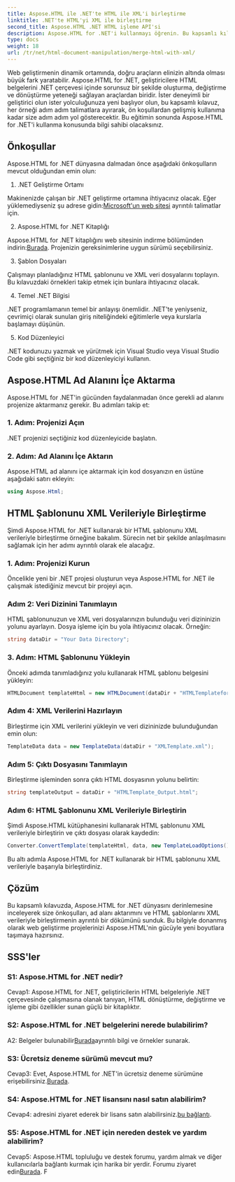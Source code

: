 ```yaml
---
title: Aspose.HTML ile .NET'te HTML ile XML'i birleştirme
linktitle: .NET'te HTML'yi XML ile birleştirme
second_title: Aspose.HTML .NET HTML işleme API'si
description: Aspose.HTML for .NET'i kullanmayı öğrenin. Bu kapsamlı kılavuzla ad alanını içe aktarın, HTML'yi XML ile birleştirin ve web geliştirme becerilerinizi geliştirin.
type: docs
weight: 18
url: /tr/net/html-document-manipulation/merge-html-with-xml/
---
```


Web geliştirmenin dinamik ortamında, doğru araçların elinizin altında olması büyük fark yaratabilir. Aspose.HTML for .NET, geliştiricilere HTML belgelerini .NET çerçevesi içinde sorunsuz bir şekilde oluşturma, değiştirme ve dönüştürme yeteneği sağlayan araçlardan biridir. İster deneyimli bir geliştirici olun ister yolculuğunuza yeni başlıyor olun, bu kapsamlı kılavuz, her örneği adım adım talimatlara ayırarak, ön koşullardan gelişmiş kullanıma kadar size adım adım yol gösterecektir. Bu eğitimin sonunda Aspose.HTML for .NET'i kullanma konusunda bilgi sahibi olacaksınız.

## Önkoşullar

Aspose.HTML for .NET dünyasına dalmadan önce aşağıdaki önkoşulların mevcut olduğundan emin olun:

1. .NET Geliştirme Ortamı

 Makinenizde çalışan bir .NET geliştirme ortamına ihtiyacınız olacak. Eğer yüklemediyseniz şu adrese gidin:[Microsoft'un web sitesi](https://docs.microsoft.com/en-us/dotnet/core/install/) ayrıntılı talimatlar için.

2. Aspose.HTML for .NET Kitaplığı

Aspose.HTML for .NET kitaplığını web sitesinin indirme bölümünden indirin:[Burada](https://releases.aspose.com/html/net/). Projenizin gereksinimlerine uygun sürümü seçebilirsiniz.

3. Şablon Dosyaları

Çalışmayı planladığınız HTML şablonunu ve XML veri dosyalarını toplayın. Bu kılavuzdaki örnekleri takip etmek için bunlara ihtiyacınız olacak.

4. Temel .NET Bilgisi

.NET programlamanın temel bir anlayışı önemlidir. .NET'te yeniyseniz, çevrimiçi olarak sunulan giriş niteliğindeki eğitimlerle veya kurslarla başlamayı düşünün.

5. Kod Düzenleyici

.NET kodunuzu yazmak ve yürütmek için Visual Studio veya Visual Studio Code gibi seçtiğiniz bir kod düzenleyiciyi kullanın.

## Aspose.HTML Ad Alanını İçe Aktarma

Aspose.HTML for .NET'in gücünden faydalanmadan önce gerekli ad alanını projenize aktarmanız gerekir. Bu adımları takip et:

### 1. Adım: Projenizi Açın

.NET projenizi seçtiğiniz kod düzenleyicide başlatın.

### 2. Adım: Ad Alanını İçe Aktarın

Aspose.HTML ad alanını içe aktarmak için kod dosyanızın en üstüne aşağıdaki satırı ekleyin:

```csharp
using Aspose.Html;
```

## HTML Şablonunu XML Verileriyle Birleştirme

Şimdi Aspose.HTML for .NET kullanarak bir HTML şablonunu XML verileriyle birleştirme örneğine bakalım. Sürecin net bir şekilde anlaşılmasını sağlamak için her adımı ayrıntılı olarak ele alacağız.

### 1. Adım: Projenizi Kurun

Öncelikle yeni bir .NET projesi oluşturun veya Aspose.HTML for .NET ile çalışmak istediğiniz mevcut bir projeyi açın.

### Adım 2: Veri Dizinini Tanımlayın

HTML şablonunuzun ve XML veri dosyalarınızın bulunduğu veri dizininizin yolunu ayarlayın. Dosya işleme için bu yola ihtiyacınız olacak. Örneğin:

```csharp
string dataDir = "Your Data Directory";
```

### 3. Adım: HTML Şablonunu Yükleyin

Önceki adımda tanımladığınız yolu kullanarak HTML şablonu belgesini yükleyin:

```csharp
HTMLDocument templateHtml = new HTMLDocument(dataDir + "HTMLTemplateforXML.html");
```

### Adım 4: XML Verilerini Hazırlayın

Birleştirme için XML verilerini yükleyin ve veri dizininizde bulunduğundan emin olun:

```csharp
TemplateData data = new TemplateData(dataDir + "XMLTemplate.xml");
```

### Adım 5: Çıktı Dosyasını Tanımlayın

Birleştirme işleminden sonra çıktı HTML dosyasının yolunu belirtin:

```csharp
string templateOutput = dataDir + "HTMLTemplate_Output.html";
```

### Adım 6: HTML Şablonunu XML Verileriyle Birleştirin

Şimdi Aspose.HTML kütüphanesini kullanarak HTML şablonunu XML verileriyle birleştirin ve çıktı dosyası olarak kaydedin:

```csharp
Converter.ConvertTemplate(templateHtml, data, new TemplateLoadOptions(), templateOutput);
```

Bu altı adımla Aspose.HTML for .NET kullanarak bir HTML şablonunu XML verileriyle başarıyla birleştirdiniz.

## Çözüm

Bu kapsamlı kılavuzda, Aspose.HTML for .NET dünyasını derinlemesine inceleyerek size önkoşulları, ad alanı aktarımını ve HTML şablonlarını XML verileriyle birleştirmenin ayrıntılı bir dökümünü sunduk. Bu bilgiyle donanmış olarak web geliştirme projelerinizi Aspose.HTML'nin gücüyle yeni boyutlara taşımaya hazırsınız.

## SSS'ler

### S1: Aspose.HTML for .NET nedir?

Cevap1: Aspose.HTML for .NET, geliştiricilerin HTML belgeleriyle .NET çerçevesinde çalışmasına olanak tanıyan, HTML dönüştürme, değiştirme ve işleme gibi özellikler sunan güçlü bir kitaplıktır.

### S2: Aspose.HTML for .NET belgelerini nerede bulabilirim?

 A2: Belgeler bulunabilir[Burada](https://reference.aspose.com/html/net/)ayrıntılı bilgi ve örnekler sunarak.

### S3: Ücretsiz deneme sürümü mevcut mu?

 Cevap3: Evet, Aspose.HTML for .NET'in ücretsiz deneme sürümüne erişebilirsiniz.[Burada](https://releases.aspose.com/).

### S4: Aspose.HTML for .NET lisansını nasıl satın alabilirim?

 Cevap4: adresini ziyaret ederek bir lisans satın alabilirsiniz.[bu bağlantı](https://purchase.aspose.com/buy).

### S5: Aspose.HTML for .NET için nereden destek ve yardım alabilirim?

 Cevap5: Aspose.HTML topluluğu ve destek forumu, yardım almak ve diğer kullanıcılarla bağlantı kurmak için harika bir yerdir. Forumu ziyaret edin[Burada](https://forum.aspose.com/).
F